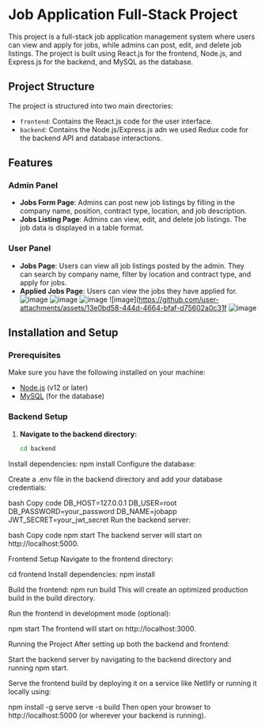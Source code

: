 # Job Application Full-Stack Project

This project is a full-stack job application management system where users can view and apply for jobs, while admins can post, edit, and delete job listings. The project is built using React.js for the frontend, Node.js, and Express.js for the backend, and MySQL as the database.

## Project Structure

The project is structured into two main directories:

- `frontend`: Contains the React.js code for the user interface.
- `backend`: Contains the Node.js/Express.js adn we used Redux code for the backend API and database interactions.

## Features


### Admin Panel
- **Jobs Form Page**: Admins can post new job listings by filling in the company name, position, contract type, location, and job description.
- **Jobs Listing Page**: Admins can view, edit, and delete job listings. The job data is displayed in a table format.

### User Panel
- **Jobs Page**: Users can view all job listings posted by the admin. They can search by company name, filter by location and contract type, and apply for jobs.
- **Applied Jobs Page**: Users can view the jobs they have applied for.
![image](https://github.com/user-attachments/assets/5f72d9b8-f26e-4e88-bb57-ca0eafc3baeb)
![image](https://github.com/user-attachments/assets/b72d2f64-aa89-432a-8438-e721d58981e8)
![image](https://github.com/user-attachments/assets/acef47cd-d2a3-4b6f-80f4-ae7c504a7aaa)
![image](https://github.com/user-attachments/assets/13e0bd58-444d-4664-bfaf-d75602a0c31f
![image](https://github.com/user-attachments/assets/0667fa74-ee09-4335-901f-267ae89c5f2c)




## Installation and Setup

### Prerequisites

Make sure you have the following installed on your machine:

- [Node.js](https://nodejs.org/) (v12 or later)
- [MySQL](https://www.mysql.com/) (for the database)

### Backend Setup

1. **Navigate to the backend directory:**

   ```bash
   cd backend

Install dependencies:
npm install
Configure the database:

Create a .env file in the backend directory and add your database credentials:

bash
Copy code
DB_HOST=127.0.0.1
DB_USER=root
DB_PASSWORD=your_password
DB_NAME=jobapp
JWT_SECRET=your_jwt_secret
Run the backend server:

bash
Copy code
npm start
The backend server will start on http://localhost:5000.

Frontend Setup
Navigate to the frontend directory:



cd frontend
Install dependencies:
npm install

Build the frontend:
npm run build
This will create an optimized production build in the build directory.

Run the frontend in development mode (optional):



npm start
The frontend will start on http://localhost:3000.

Running the Project
After setting up both the backend and frontend:

Start the backend server by navigating to the backend directory and running npm start.

Serve the frontend build by deploying it on a service like Netlify or running it locally using:


npm install -g serve
serve -s build
Then open your browser to http://localhost:5000 (or wherever your backend is running).
